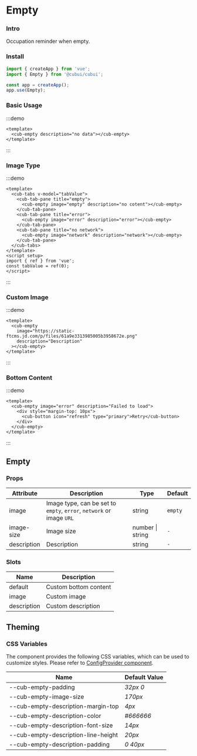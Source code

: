 # Empty

### Intro

Occupation reminder when empty.

### Install

```js
import { createApp } from 'vue';
import { Empty } from '@cubui/cubui';

const app = createApp();
app.use(Empty);
```

### Basic Usage

:::demo

```vue
<template>
  <cub-empty description="no data"></cub-empty>
</template>
```

:::

### Image Type

:::demo

```vue
<template>
  <cub-tabs v-model="tabValue">
    <cub-tab-pane title="empty">
      <cub-empty image="empty" description="no cotent"></cub-empty>
    </cub-tab-pane>
    <cub-tab-pane title="error">
      <cub-empty image="error" description="error"></cub-empty>
    </cub-tab-pane>
    <cub-tab-pane title="no network">
      <cub-empty image="network" description="network"></cub-empty>
    </cub-tab-pane>
  </cub-tabs>
</template>
<script setup>
import { ref } from 'vue';
const tabValue = ref(0);
</script>
```

:::

### Custom Image

:::demo

```vue
<template>
  <cub-empty
    image="https://static-ftcms.jd.com/p/files/61a9e3313985005b3958672e.png"
    description="Description"
  ></cub-empty>
</template>
```

:::

### Bottom Content

:::demo

```vue
<template>
  <cub-empty image="error" description="Failed to load">
    <div style="margin-top: 10px">
      <cub-button icon="refresh" type="primary">Retry</cub-button>
    </div>
  </cub-empty>
</template>
```

:::

## Empty

### Props

| Attribute   | Description                                                          | Type             | Default |
| ----------- | -------------------------------------------------------------------- | ---------------- | ------- |
| image       | Image type, can be set to `empty`, `error`, `network` or image `URL` | string           | `empty` |
| image-size  | Image size                                                           | number \| string | `-`     |
| description | Description                                                          | string           | `-`     |

### Slots

| Name        | Description           |
| ----------- | --------------------- |
| default     | Custom bottom content |
| image       | Custom image          |
| description | Custom description    |

## Theming

### CSS Variables

The component provides the following CSS variables, which can be used to customize styles. Please refer to [ConfigProvider component](#/en-US/component/configprovider).

| Name                                | Default Value |
| ----------------------------------- | ------------- |
| --cub-empty-padding                 | _32px 0_      |
| --cub-empty-image-size              | _170px_       |
| --cub-empty-description-margin-top  | _4px_         |
| --cub-empty-description-color       | _#666666_     |
| --cub-empty-description-font-size   | _14px_        |
| --cub-empty-description-line-height | _20px_        |
| --cub-empty-description-padding     | _0 40px_      |
